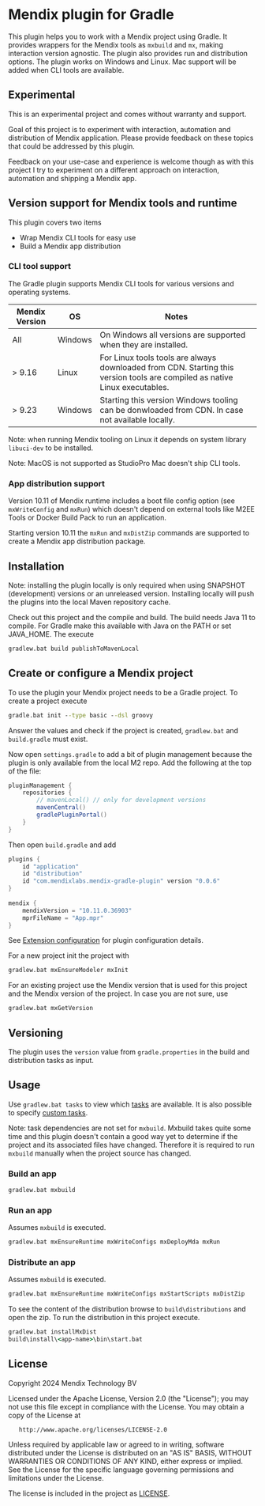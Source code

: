 # Mendix plugin for Gradle

This plugin helps you to work with a Mendix project using Gradle. It provides 
wrappers for the Mendix tools as `mxbuild` and `mx`, making interaction
version agnostic. The plugin also provides run and distribution options. The
plugin works on Windows and Linux. Mac support will be added when CLI tools
are available.

## Experimental

This is an experimental project and comes without warranty and support.

Goal of this project is to experiment with interaction, automation and
distribution of Mendix application. Please provide feedback on these 
topics that could be addressed by this plugin. 

Feedback on your use-case and experience is welcome though as with this 
project I try to experiment on a different approach on interaction, 
automation and shipping a Mendix app.

## Version support for Mendix tools and runtime

This plugin covers two items
* Wrap Mendix CLI tools for easy use
* Build a Mendix app distribution

### CLI tool support

The Gradle plugin supports Mendix CLI tools for various versions and operating
systems. 

| Mendix Version | OS       | Notes                                                                                                                                            | 
|----------------|----------|--------------------------------------------------------------------------------------------------------------------------------------------------|
| All            | Windows  | On Windows all versions are supported when they are installed.                                                                                   |
| \> 9.16        | Linux    | For Linux tools tools are always downloaded from CDN. Starting this version tools are compiled as native Linux executables.                      |
| \> 9.23        | Windows  | Starting this version Windows tooling can be donwloaded from CDN. In case not available locally.                                                 |

Note: when running Mendix tooling on Linux it depends on system library 
`libuci-dev` to be installed.

Note: MacOS is not supported as StudioPro Mac doesn't ship CLI tools.

### App distribution support

Version 10.11 of Mendix runtime includes a boot file config option 
(see `mxWriteConfig` and `mxRun`) which doesn't depend on external tools 
like M2EE Tools or Docker Build Pack to run an application. 

Starting version 10.11 the `mxRun` and `mxDistZip` commands are supported
to create a Mendix app distribution package. 


## Installation

Note: installing the plugin locally is only required when using SNAPSHOT 
(development) versions or an unreleased version. Installing locally will push
the plugins into the local Maven repository cache.

Check out this project and the compile and build. The build needs Java 11 to
compile. For Gradle make this available with Java on the PATH or set JAVA_HOME.
The execute

```bat
gradlew.bat build publishToMavenLocal
```

## Create or configure a Mendix project

To use the plugin your Mendix project needs to be a Gradle project. To create 
a project execute

```bat
gradle.bat init --type basic --dsl groovy
```

Answer the values and check if the project is created, `gradlew.bat` and 
`build.gradle` must exist. 

Now open `settings.gradle` to add a bit of plugin management because the
plugin is only available from the local M2 repo. Add the following at the top
of the file:

```groovy
pluginManagement {
    repositories {
        // mavenLocal() // only for development versions
        mavenCentral()
        gradlePluginPortal()
    }
}
```

Then open `build.gradle` and add 

```groovy
plugins {
    id "application"
    id "distribution"
    id "com.mendixlabs.mendix-gradle-plugin" version "0.0.6"
}
 
mendix {
    mendixVersion = "10.11.0.36903"
    mprFileName = "App.mpr"
}
```

See [Extension configuration](docs/extension.md) for plugin configuration details.

For a new project init the project with

```bat
gradlew.bat mxEnsureModeler mxInit
```

For an existing project use the Mendix version that is used for this project
and the Mendix version of the project. In case you are not sure, use

```bat
gradlew.bat mxGetVersion
```

## Versioning

The plugin uses the `version` value from `gradle.properties` in the build 
and distribution tasks as input.

## Usage

Use `gradlew.bat tasks` to view which [tasks](docs/tasks.md) are available. It 
is also possible to specify [custom tasks](docs/mxcommand.md).

Note: task dependencies are not set for `mxbuild`. Mxbuild takes quite some 
time and this plugin doesn't contain a good way yet to determine if the 
project and its associated files have changed. Therefore it is required to
run `mxbuild` manually when the project source has changed.


### Build an app

```bat
gradlew.bat mxbuild
```

### Run an app

Assumes `mxbuild` is executed.

```bat
gradlew.bat mxEnsureRuntime mxWriteConfigs mxDeployMda mxRun
```

### Distribute an app

Assumes `mxbuild` is executed.

```bat
gradlew.bat mxEnsureRuntime mxWriteConfigs mxStartScripts mxDistZip
```

To see the content of the distribution browse to `build\distributions` and 
open the zip. To run the distribution in this project execute.

```bat
gradlew.bat installMxDist
build\install\<app-name>\bin\start.bat
```

## License

Copyright 2024 Mendix Technology BV

Licensed under the Apache License, Version 2.0 (the "License");
you may not use this file except in compliance with the License.
You may obtain a copy of the License at

       http://www.apache.org/licenses/LICENSE-2.0

Unless required by applicable law or agreed to in writing, software
distributed under the License is distributed on an "AS IS" BASIS,
WITHOUT WARRANTIES OR CONDITIONS OF ANY KIND, either express or implied.
See the License for the specific language governing permissions and
limitations under the License.

The license is included in the project as [LICENSE](LICENSE).  